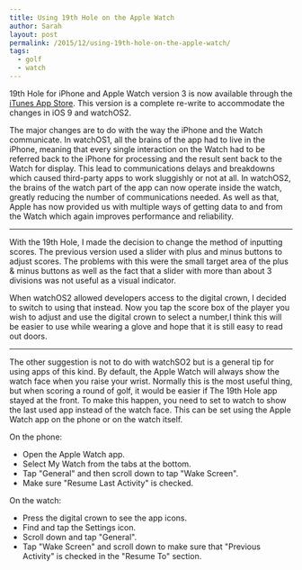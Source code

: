 ```yaml
---
title: Using 19th Hole on the Apple Watch
author: Sarah
layout: post
permalink: /2015/12/using-19th-hole-on-the-apple-watch/
tags:
  - golf
  - watch
---
```


19th Hole for iPhone and Apple Watch version 3 is now available through the [iTunes App Store][1].
This version is a complete re-write to accommodate the changes in iOS 9 and watchOS2.

The major changes are to do with the way the iPhone and the Watch communicate. In watchOS1, all the brains of the app had to live in the iPhone, meaning that every single interaction on the Watch had to be referred back to the iPhone for processing and the result sent back to the Watch for display. This lead to communications delays and breakdowns which caused third-party apps to work sluggishly or not at all. In watchOS2, the brains of the watch part of the app can now operate inside the watch, greatly reducing the number of communications needed. As well as that, Apple has now provided us with multiple ways of getting data to and from the Watch which again improves performance and reliability.

---

With the 19th Hole, I made the decision to change the method of inputting scores. The previous version used a slider with plus and minus buttons to adjust scores. The problems with this were the small target area of the plus & minus buttons as well as the fact that a slider with more than about 3 divisions was not useful as a visual indicator.

When watchOS2 allowed developers access to the digital crown, I decided to switch to using that instead. Now you tap the score box of the player you wish to adjust and use the digital crown to select a number,I think this will be easier to use while wearing a glove and hope that it is still easy to read out doors.

---

The other suggestion is not to do with watchSO2 but is a general tip for using apps of this kind. By default, the Apple Watch will always show the watch face when you raise your wrist. Normally this is the most useful thing, but when scoring a round of golf, it would be easier if The 19th Hole app stayed at the front. To make this happen, you need to set to watch to show the last used app instead of the watch face. This can be set using the Apple Watch app on the phone or on the watch itself.

On the phone:

- Open the Apple Watch app.
- Select My Watch from the tabs at the bottom.
- Tap "General" and then scroll down to tap "Wake Screen".
- Make sure "Resume Last Activity" is checked.

On the watch:

- Press the digital crown to see the app icons.
- Find and tap the Settings icon.
- Scroll down and tap "General".
- Tap "Wake Screen" and scroll down to make sure that "Previous Activity" is checked in the "Resume To" section.


[1]: https://itunes.apple.com/us/app/the-19th-hole/id871686159?mt=8&uo=4